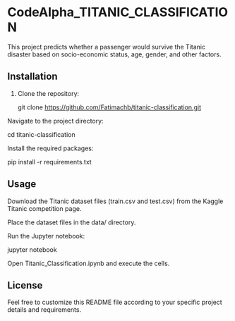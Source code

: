# CodeAlpha_TITANIC_CLASSIFICATION
This project predicts whether a passenger would survive the Titanic disaster based on socio-economic status, age, gender, and other factors.

## Installation

1. Clone the repository:
   
   git clone https://github.com/Fatimachb/titanic-classification.git
   
Navigate to the project directory:

cd titanic-classification

Install the required packages:

pip install -r requirements.txt

## Usage

Download the Titanic dataset files (train.csv and test.csv) from the Kaggle Titanic competition page.

Place the dataset files in the data/ directory.

Run the Jupyter notebook:

jupyter notebook

Open Titanic_Classification.ipynb and execute the cells.


## License

Feel free to customize this README file according to your specific project details and requirements.


